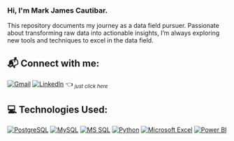 ### Hi, I'm Mark James Cautibar.

This repository documents my journey as a data field pursuer. Passionate about transforming raw data into actionable insights, I’m always exploring new tools and techniques to excel in the data field.

## 📬 Connect with me:

[![Gmail](https://img.shields.io/badge/-Gmail-D14836?style=for-the-badge&logo=Gmail&logoColor=white)](mailto:markjames.cautibar@gmail.com)
[![LinkedIn](https://img.shields.io/badge/-LinkedIn-0077B5?style=for-the-badge&logo=LinkedIn&logoColor=white)](https://www.linkedin.com/in/mark-james-cautibar-7b8469251/)
:point_left:  *<sub>just click here</sub>*

## 💻 Technologies Used:

[![PostgreSQL](https://img.shields.io/badge/-PostgreSQL-336791?style=for-the-badge&logo=PostgreSQL&logoColor=white)](https://www.postgresql.org/)
[![MySQL](https://img.shields.io/badge/-MySQL-00758F?style=for-the-badge&logo=MySQL&logoColor=white)](https://www.mysql.com/)
[![MS SQL](https://img.shields.io/badge/-MS%20SQL-CC2927?style=for-the-badge&logo=microsoft-sql-server&logoColor=white)](https://www.microsoft.com/en-us/sql-server)
[![Python](https://img.shields.io/badge/-Python-3776AB?style=for-the-badge&logo=Python&logoColor=white)](https://www.python.org/)
[![Microsoft Excel](https://img.shields.io/badge/-Microsoft%20Excel-217346?style=for-the-badge&logo=microsoft-excel&logoColor=white)](https://www.microsoft.com/en-us/microsoft-365/excel)
[![Power BI](https://img.shields.io/badge/-Power%20BI-F2C811?style=for-the-badge&logo=power-bi&logoColor=black)](https://powerbi.microsoft.com/)

